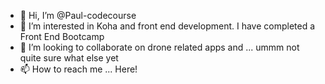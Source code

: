 - 👋 Hi, I’m @Paul-codecourse
- 👀 I’m interested in Koha and front end development. I have completed a Front End Bootcamp 
- 💞️ I’m looking to collaborate on drone related apps and ... ummm not quite sure what else yet
- 📫 How to reach me ... Here!

<!---
Paul-codecourse/Paul-codecourse is a ✨ special ✨ repository because its `README.md` (this file) appears on your GitHub profile.
You can click the Preview link to take a look at your changes.
--->
